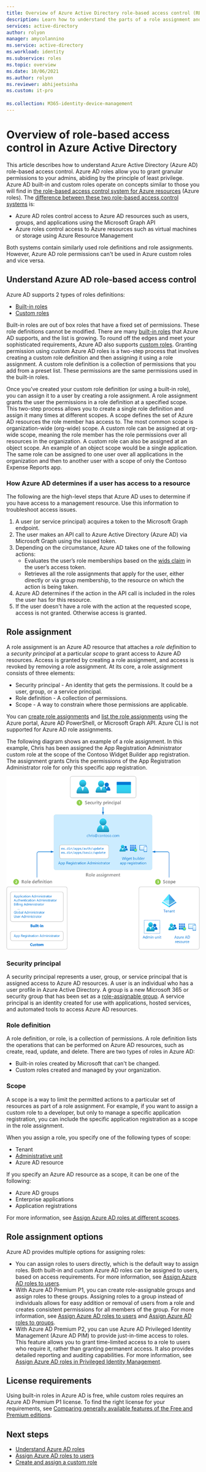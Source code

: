 ```yaml
---
title: Overview of Azure Active Directory role-based access control (RBAC)
description: Learn how to understand the parts of a role assignment and restricted scope in Azure Active Directory.
services: active-directory
author: rolyon
manager: amycolannino
ms.service: active-directory
ms.workload: identity
ms.subservice: roles
ms.topic: overview
ms.date: 10/06/2021
ms.author: rolyon
ms.reviewer: abhijeetsinha
ms.custom: it-pro

ms.collection: M365-identity-device-management
---
```


# Overview of role-based access control in Azure Active Directory

This article describes how to understand Azure Active Directory (Azure AD) role-based access control. Azure AD roles allow you to grant granular permissions to your admins, abiding by the principle of least privilege. Azure AD built-in and custom roles operate on concepts similar to those you will find in [the role-based access control system for Azure resources](../../role-based-access-control/overview.md) (Azure roles). The [difference between these two role-based access control systems](../../role-based-access-control/rbac-and-directory-admin-roles.md) is:

- Azure AD roles control access to Azure AD resources such as users, groups, and applications using the Microsoft Graph API
- Azure roles control access to Azure resources such as virtual machines or storage using Azure Resource Management

Both systems contain similarly used role definitions and role assignments. However, Azure AD role permissions can't be used in Azure custom roles and vice versa.

## Understand Azure AD role-based access control
Azure AD supports 2 types of roles definitions:
* [Built-in roles](./permissions-reference.md)
* [Custom roles](./custom-create.md)

Built-in roles are out of box roles that have a fixed set of permissions. These role definitions cannot be modified. There are many [built-in roles](./permissions-reference.md) that Azure AD supports, and the list is growing. To round off the edges and meet your sophisticated requirements, Azure AD also supports [custom roles](./custom-create.md). Granting permission using custom Azure AD roles is a two-step process that involves creating a custom role definition and then assigning it using a role assignment. A custom role definition is a collection of permissions that you add from a preset list. These permissions are the same permissions used in the built-in roles.  

Once you’ve created your custom role definition (or using a built-in role), you can assign it to a user by creating a role assignment. A role assignment grants the user the permissions in a role definition at a specified scope. This two-step process allows you to create a single role definition and assign it many times at different scopes. A scope defines the set of Azure AD resources the role member has access to. The most common scope is organization-wide (org-wide) scope. A custom role can be assigned at org-wide scope, meaning the role member has the role permissions over all resources in the organization. A custom role can also be assigned at an object scope. An example of an object scope would be a single application. The same role can be assigned to one user over all applications in the organization and then to another user with a scope of only the Contoso Expense Reports app.  

### How Azure AD determines if a user has access to a resource

The following are the high-level steps that Azure AD uses to determine if you have access to a management resource. Use this information to troubleshoot access issues.

1. A user (or service principal) acquires a token to the Microsoft Graph endpoint.
1. The user makes an API call to Azure Active Directory (Azure AD) via Microsoft Graph using the issued token.
1. Depending on the circumstance, Azure AD takes one of the following actions:
   - Evaluates the user’s role memberships based on the [wids claim](../develop/access-tokens.md) in the user’s access token.
   - Retrieves all the role assignments that apply for the user, either directly or via group membership, to the resource on which the action is being taken.
1. Azure AD determines if the action in the API call is included in the roles the user has for this resource.
1. If the user doesn't have a role with the action at the requested scope, access is not granted. Otherwise access is granted.

## Role assignment

A role assignment is an Azure AD resource that attaches a *role definition* to a *security principal* at a particular *scope* to grant access to Azure AD resources. Access is granted by creating a role assignment, and access is revoked by removing a role assignment. At its core, a role assignment consists of three elements:

- Security principal - An identity that gets the permissions. It could be a user, group, or a service principal. 
- Role definition - A collection of permissions. 
- Scope - A way to constrain where those permissions are applicable.

You can [create role assignments](manage-roles-portal.md) and [list the role assignments](view-assignments.md) using the Azure portal, Azure AD PowerShell, or Microsoft Graph API. Azure CLI is not supported for Azure AD role assignments.

The following diagram shows an example of a role assignment. In this example, Chris has been assigned the App Registration Administrator custom role at the scope of the Contoso Widget Builder app registration. The assignment grants Chris the permissions of the App Registration Administrator role for only this specific app registration.

![Role assignment is how permissions are enforced and has three parts.](./media/custom-overview/rbac-overview.png)

### Security principal

A security principal represents a user, group, or service principal that is assigned access to Azure AD resources. A user is an individual who has a user profile in Azure Active Directory. A group is a new Microsoft 365 or security group that has been set as a [role-assignable group](groups-concept.md). A service principal is an identity created for use with applications, hosted services, and automated tools to access Azure AD resources.

### Role definition

A role definition, or role, is a collection of permissions. A role definition lists the operations that can be performed on Azure AD resources, such as create, read, update, and delete. There are two types of roles in Azure AD:

- Built-in roles created by Microsoft that can't be changed.
- Custom roles created and managed by your organization.

### Scope

A scope is a way to limit the permitted actions to a particular set of resources as part of a role assignment. For example, if you want to assign a custom role to a developer, but only to manage a specific application registration, you can include the specific application registration as a scope in the role assignment.

When you assign a role, you specify one of the following types of scope:

- Tenant
- [Administrative unit](administrative-units.md)
- Azure AD resource

If you specify an Azure AD resource as a scope, it can be one of the following:

- Azure AD groups
- Enterprise applications
- Application registrations

For more information, see [Assign Azure AD roles at different scopes](assign-roles-different-scopes.md).

## Role assignment options

Azure AD provides multiple options for assigning roles:

- You can assign roles to users directly, which is the default way to assign roles. Both built-in and custom Azure AD roles can be assigned to users, based on access requirements. For more information, see [Assign Azure AD roles to users](manage-roles-portal.md).
- With Azure AD Premium P1, you can create role-assignable groups and assign roles to these groups. Assigning roles to a group instead of individuals allows for easy addition or removal of users from a role and creates consistent permissions for all members of the group. For more information, see [Assign Azure AD roles to users](./manage-roles-portal.md) and [Assign Azure AD roles to groups](groups-assign-role.md).
- With Azure AD Premium P2, you can use Azure AD Privileged Identity Management (Azure AD PIM) to provide just-in-time access to roles. This feature allows you to grant time-limited access to a role to users who require it, rather than granting permanent access. It also provides detailed reporting and auditing capabilities. For more information, see [Assign Azure AD roles in Privileged Identity Management](../privileged-identity-management/pim-how-to-add-role-to-user.md).

## License requirements

Using built-in roles in Azure AD is free, while custom roles requires an Azure AD Premium P1 license. To find the right license for your requirements, see [Comparing generally available features of the Free and Premium editions](https://www.microsoft.com/security/business/identity-access-management/azure-ad-pricing).

## Next steps

- [Understand Azure AD roles](concept-understand-roles.md)
- [Assign Azure AD roles to users](manage-roles-portal.md)
- [Create and assign a custom role](custom-create.md)
